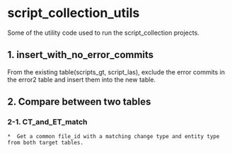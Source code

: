 # script_collection_utils

Some of the utility code used to run the script_collection projects.


## 1. insert_with_no_error_commits
From the existing table(scripts_gt, script_las), exclude the error commits in the error2 table and insert them into the new table.

## 2. Compare between two tables
### 2-1. CT_and_ET_match
    *  Get a common file_id with a matching change type and entity type from both target tables.